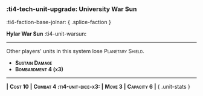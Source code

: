 ### :ti4-tech-unit-upgrade: **University War Sun**
:ti4-faction-base-jolnar:
{ .splice-faction }

**Hylar War Sun** :ti4-unit-warsun:

---

Other players' units in this system lose <span style="font-variant:small-caps;">Planetary Shield</span>.

* <span style="font-variant:small-caps;white-space: nowrap;">**Sustain Damage**</span> 
* <span style="font-variant:small-caps;white-space: nowrap;">**Bombardment 4 (x3)**</span>

---

__|__ <span style="font-variant:small-caps;white-space: nowrap;">**Cost 10**</span> __|__ <span style="font-variant:small-caps;white-space: nowrap;">**Combat 4  :ti4-unit-dice-x3:**</span> __|__ <span style="font-variant:small-caps;white-space: nowrap;">**Move 3**</span> __|__ <span style="font-variant:small-caps;white-space: nowrap;">**Capacity 6**</span> __|__
{ .unit-stats }
